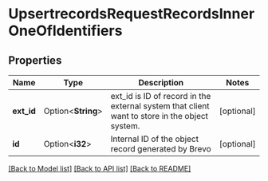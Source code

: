 # UpsertrecordsRequestRecordsInnerOneOfIdentifiers

## Properties

Name | Type | Description | Notes
------------ | ------------- | ------------- | -------------
**ext_id** | Option<**String**> | ext_id is ID of record in the external system that client want to store in the object system. | [optional]
**id** | Option<**i32**> | Internal ID of the object record generated by Brevo | [optional]

[[Back to Model list]](../README.md#documentation-for-models) [[Back to API list]](../README.md#documentation-for-api-endpoints) [[Back to README]](../README.md)


